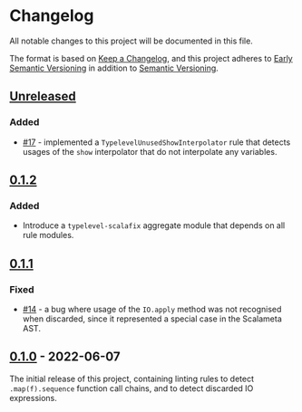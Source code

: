 # Changelog
All notable changes to this project will be documented in this file.

The format is based on [Keep a Changelog](https://keepachangelog.com/en/1.0.0/),
and this project adheres to [Early Semantic Versioning](https://docs.scala-lang.org/overviews/core/binary-compatibility-for-library-authors.html#recommended-versioning-scheme) in addition to [Semantic Versioning](https://semver.org/spec/v2.0.0.html).

## [Unreleased]

### Added

* [#17](https://github.com/typelevel/typelevel-scalafix/issues/17) - implemented a `TypelevelUnusedShowInterpolator` rule that detects usages of the `show` interpolator that do not interpolate any variables.

## [0.1.2]

### Added

* Introduce a `typelevel-scalafix` aggregate module that depends on all rule modules.

## [0.1.1]

### Fixed

* [#14](https://github.com/typelevel/typelevel-scalafix/issues/14) - a bug where usage of the `IO.apply` method was not recognised when discarded, since it represented a special case in the Scalameta AST.

## [0.1.0] - 2022-06-07

The initial release of this project, containing linting rules to detect `.map(f).sequence` function call chains, and to detect discarded IO expressions.

[Unreleased]: https://github.com/typelevel/typelevel-scalafix/compare/v0.1.2...HEAD
[0.1.2]: https://github.com/typelevel/typelevel-scalafix/compare/v0.1.1...v0.1.2
[0.1.1]: https://github.com/typelevel/typelevel-scalafix/compare/v0.1.0...v0.1.1
[0.1.0]: https://github.com/typelevel/typelevel-scalafix/releases/tag/v0.1.0
